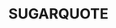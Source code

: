 ---
layout: media
title: "SUGARQUOTE"
tags:
  categories: aural
blurb: "A collection of SUGARQUOTE tracks and mixes from Soundcloud"
ads: false
share: false
hide: true
sound:
  type: playlists
  id: 348985840
  url: https://soundcloud.com/symbios_wiki/sets/sugarquote
  show_plays: false
---